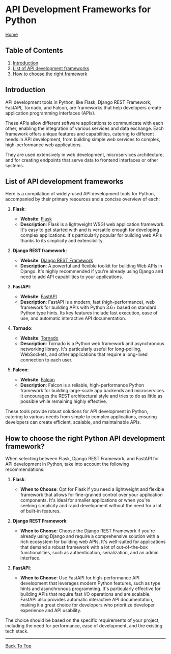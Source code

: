 # API Development Frameworks for Python

[Home](../README.md#python-data-engineering-resources)

## Table of Contents

1. [Introduction](#introduction)
2. [List of API development frameworks](#list-of-api-development-frameworks)
3. [How to choose the right framework](#how-to-choose-the-right-python-api-development-framework)

## Introduction

API development tools in Python, like Flask, Django REST Framework, FastAPI, Tornado, and Falcon, are frameworks that help developers create application programming interfaces (APIs).

These APIs allow different software applications to communicate with each other, enabling the integration of various services and data exchange. Each framework offers unique features and capabilities, catering to different needs in API development, from building simple web services to complex, high-performance web applications.

They are used extensively in web development, microservices architecture, and for creating endpoints that serve data to frontend interfaces or other systems.

## List of API development frameworks

Here is a compilation of widely-used API development tools for Python, accompanied by their primary resources and a concise overview of each:

1. **Flask**:

   - **Website**: [Flask](https://flask.palletsprojects.com/)
   - **Description**: Flask is a lightweight WSGI web application framework. It's easy to get started with and is versatile enough for developing complex applications. It's particularly popular for building web APIs thanks to its simplicity and extensibility.

2. **Django REST framework**:

   - **Website**: [Django REST Framework](https://www.django-rest-framework.org/)
   - **Description**: A powerful and flexible toolkit for building Web APIs in Django. It's highly recommended if you're already using Django and need to add API capabilities to your applications.

3. **FastAPI**:

   - **Website**: [FastAPI](https://fastapi.tiangolo.com/)
   - **Description**: FastAPI is a modern, fast (high-performance), web framework for building APIs with Python 3.6+ based on standard Python type hints. Its key features include fast execution, ease of use, and automatic interactive API documentation.

4. **Tornado**:

   - **Website**: [Tornado](https://www.tornadoweb.org/en/stable/)
   - **Description**: Tornado is a Python web framework and asynchronous networking library. It's particularly useful for long-polling, WebSockets, and other applications that require a long-lived connection to each user.

5. **Falcon**:
   - **Website**: [Falcon](https://falconframework.org/)
   - **Description**: Falcon is a reliable, high-performance Python framework for building large-scale app backends and microservices. It encourages the REST architectural style and tries to do as little as possible while remaining highly effective.

These tools provide robust solutions for API development in Python, catering to various needs from simple to complex applications, ensuring developers can create efficient, scalable, and maintainable APIs.

## How to choose the right Python API development framework?

When selecting between Flask, Django REST Framework, and FastAPI for API development in Python, take into account the following recommendations:

1. **Flask**:

   - **When to Choose**: Opt for Flask if you need a lightweight and flexible framework that allows for fine-grained control over your application components. It's ideal for smaller applications or when you're seeking simplicity and rapid development without the need for a lot of built-in features.

2. **Django REST Framework**:

   - **When to Choose**: Choose the Django REST Framework if you're already using Django and require a comprehensive solution with a rich ecosystem for building web APIs. It's well-suited for applications that demand a robust framework with a lot of out-of-the-box functionalities, such as authentication, serialization, and an admin interface.

3. **FastAPI**:
   - **When to Choose**: Use FastAPI for high-performance API development that leverages modern Python features, such as type hints and asynchronous programming. It's particularly effective for building APIs that require fast I/O operations and are scalable. FastAPI also provides automatic interactive API documentation, making it a great choice for developers who prioritize developer experience and API usability.

The choice should be based on the specific requirements of your project, including the need for performance, ease of development, and the existing tech stack.

---

[Back To Top](#introduction)
